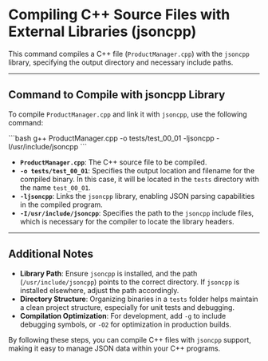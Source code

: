 # Compiling C++ Source Files with External Libraries (jsoncpp)

This command compiles a C++ file (`ProductManager.cpp`) with the `jsoncpp` library, specifying the output directory and necessary include paths.

---

## Command to Compile with jsoncpp Library

To compile `ProductManager.cpp` and link it with `jsoncpp`, use the following command:

\`\`\`bash
g++ ProductManager.cpp -o tests/test_00_01 -ljsoncpp -I/usr/include/jsoncpp
\`\`\`

- **`ProductManager.cpp`**: The C++ source file to be compiled.
- **`-o tests/test_00_01`**: Specifies the output location and filename for the compiled binary. In this case, it will be located in the `tests` directory with the name `test_00_01`.
- **`-ljsoncpp`**: Links the `jsoncpp` library, enabling JSON parsing capabilities in the compiled program.
- **`-I/usr/include/jsoncpp`**: Specifies the path to the `jsoncpp` include files, which is necessary for the compiler to locate the library headers.

---

## Additional Notes

- **Library Path**: Ensure `jsoncpp` is installed, and the path (`/usr/include/jsoncpp`) points to the correct directory. If `jsoncpp` is installed elsewhere, adjust the path accordingly.
- **Directory Structure**: Organizing binaries in a `tests` folder helps maintain a clean project structure, especially for unit tests and debugging.
- **Compilation Optimization**: For development, add `-g` to include debugging symbols, or `-O2` for optimization in production builds.

By following these steps, you can compile C++ files with `jsoncpp` support, making it easy to manage JSON data within your C++ programs.
